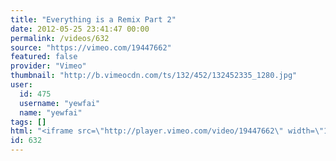 ```yaml
---
title: "Everything is a Remix Part 2"
date: 2012-05-25 23:41:47 00:00
permalink: /videos/632
source: "https://vimeo.com/19447662"
featured: false
provider: "Vimeo"
thumbnail: "http://b.vimeocdn.com/ts/132/452/132452335_1280.jpg"
user:
  id: 475
  username: "yewfai"
  name: "yewfai"
tags: []
html: "<iframe src=\"http://player.vimeo.com/video/19447662\" width=\"1280\" height=\"720\" frameborder=\"0\" webkitAllowFullScreen mozallowfullscreen allowFullScreen></iframe>"
id: 632
---
```


